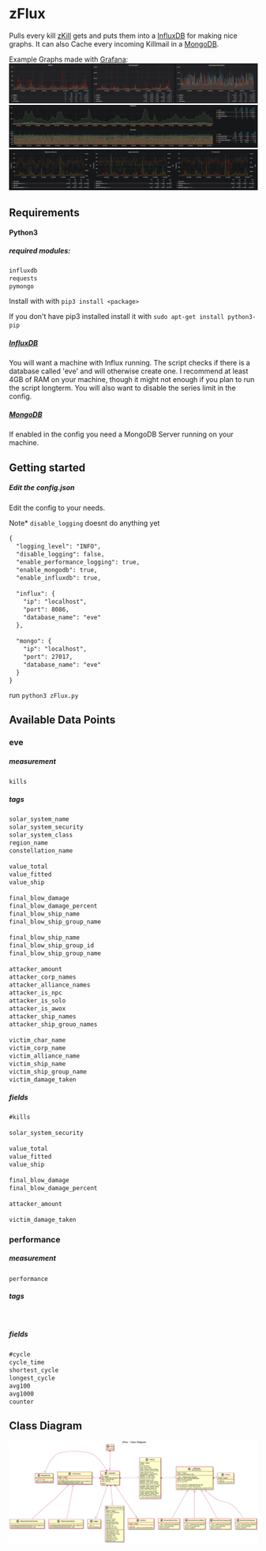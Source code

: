 # zFlux
Pulls every kill [zKill](https://zkillboard.com) gets and puts them into a 
[InfluxDB](https://www.influxdata.com/time-series-platform/influxdb/)
for making nice graphs. It can also Cache every incoming Killmail in a [MongoDB](https://www.mongodb.com/).
 

Example Graphs made with [Grafana](https://grafana.com):
![example_graph1](src/ressources/zFlux1.PNG)
![example_graph2](src/ressources/zFlux2.PNG)
![example_graph3](src/ressources/zFlux3.PNG)

## Requirements

#### Python3

##### required modules:
```
influxdb
requests
pymongo
```
Install with with ``pip3 install <package>``

If you don't have pip3 installed install it with ``sudo apt-get install python3-pip``

##### [InfluxDB](https://www.influxdata.com/time-series-platform/influxdb/)
You will want a machine with Influx running. The script checks if there is a database called
'eve' and will otherwise create one. I recommend at least 4GB of RAM on your machine, though 
it might not enough if you plan to run the script longterm.
You will also want to disable the series limit in the config.

##### [MongoDB](https://www.mongodb.com/)
If enabled in the config you need a MongoDB Server running on your machine.



## Getting started

##### Edit the config.json

Edit the config to your needs.

Note* ``disable_logging`` doesnt do anything yet
````
{
  "logging_level": "INFO",
  "disable_logging": false,
  "enable_performance_logging": true,
  "enable_mongodb": true,
  "enable_influxdb": true,

  "influx": {
    "ip": "localhost",
    "port": 8086,
    "database_name": "eve"
  },
  
  "mongo": {
    "ip": "localhost",
    "port": 27017,
    "database_name": "eve"
  }
}
````

run ``python3 zFlux.py``

## Available Data Points

### eve

##### measurement
``
kills
``

##### tags
```
solar_system_name
solar_system_security
solar_system_class
region_name
constellation_name

value_total
value_fitted
value_ship

final_blow_damage
final_blow_damage_percent
final_blow_ship_name
final_blow_ship_group_name

final_blow_ship_name
final_blow_ship_group_id
final_blow_ship_group_name

attacker_amount
attacker_corp_names
attacker_alliance_names
attacker_is_npc
attacker_is_solo
attacker_is_awox
attacker_ship_names
attacker_ship_grouo_names

victim_char_name
victim_corp_name
victim_alliance_name
victim_ship_name
victim_ship_group_name
victim_damage_taken
```
##### fields

```
#kills

solar_system_security

value_total
value_fitted
value_ship

final_blow_damage
final_blow_damage_percent

attacker_amount

victim_damage_taken
```

### performance

##### measurement
``
performance
``

##### tags
``
``
##### fields
````
#cycle
cycle_time
shortest_cycle
longest_cycle
avg100
avg1000
counter
````

## Class Diagram
![Class Diagramm](src/ressources/UML.png)

